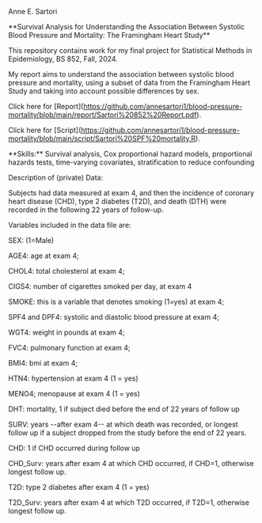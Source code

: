 Anne E. Sartori



\*\*Survival Analysis for Understanding the Association Between Systolic Blood Pressure and Mortality: The Framingham Heart Study\*\*



This repository contains work for my final project for Statistical Methods in Epidemiology, BS 852, Fall, 2024.



My report aims to understand the association between systolic blood pressure and mortality, using a subset of data from the Framingham Heart Study and taking into account possible differences by sex.



Click here for  \[Report](https://github.com/annesartori1/blood-pressure-mortality/blob/main/report/Sartori%20852%20Report.pdf).



Click here for \[Script](https://github.com/annesartori1/blood-pressure-mortality/blob/main/script/Sartori%20SPF%20mortality.R).



\*\*Skills:\*\* Survival analysis, Cox proportional hazard models, proportional hazards tests, time-varying covariates, stratification to reduce confounding



Description of (private) Data:



Subjects had data measured at exam 4, and then the incidence of coronary heart disease (CHD), type 2 diabetes (T2D), and death (DTH) were recorded in the following 22 years of follow-up.



Variables included in the data file are:

SEX: (1=Male)

AGE4: age at exam 4;

CHOL4: total cholesterol at exam 4;

CIGS4: number of cigarettes smoked per day, at exam 4

SMOKE: this is a variable that denotes smoking (1=yes) at exam 4;

SPF4 and DPF4: systolic and diastolic blood pressure at exam 4;

WGT4: weight in pounds at exam 4;

FVC4: pulmonary function at exam 4;

BMI4: bmi at exam 4;

HTN4: hypertension at exam 4 (1 = yes)

MENO4; menopause at exam 4 (1 = yes)

DHT: mortality, 1 if subject died before the end of 22 years of follow up

SURV: years --after exam 4-- at which death was recorded, or longest follow up if a subject dropped from the study before the end of 22 years.

CHD: 1 if CHD occurred during follow up

CHD\_Surv: years after exam 4 at which CHD occurred, if CHD=1, otherwise longest follow up.

T2D: type 2 diabetes after exam 4 (1 = yes)

T2D\_Surv: years after exam 4 at which T2D occurred, if T2D=1, otherwise longest follow up.

